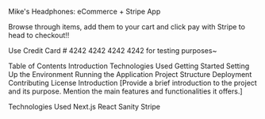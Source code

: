 Mike's Headphones: eCommerce + Stripe App

Browse through items, add them to your cart and click pay with Stripe to head to checkout!!

Use Credit Card # 4242 4242 4242 4242 for testing purposes~

Table of Contents
Introduction
Technologies Used
Getting Started
Setting Up the Environment
Running the Application
Project Structure
Deployment
Contributing
License
Introduction
[Provide a brief introduction to the project and its purpose. Mention the main features and functionalities it offers.]

Technologies Used
Next.js
React
Sanity
Stripe
